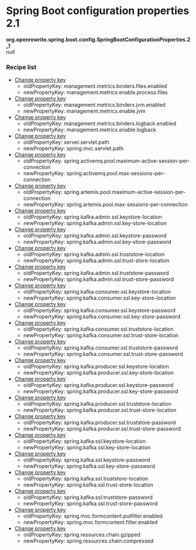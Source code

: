 # Spring Boot configuration properties 2.1

**org.openrewrite.spring.boot.config.SpringBootConfigurationProperties.2_1**  
_null_

### Recipe list

* [Change property key](../../../../properties/changepropertykey.md)
	* oldPropertyKey: management.metrics.binders.files.enabled
	* newPropertyKey: management.metrics.enable.process.files
* [Change property key](../../../../properties/changepropertykey.md)
	* oldPropertyKey: management.metrics.binders.jvm.enabled
	* newPropertyKey: management.metrics.enable.jvm
* [Change property key](../../../../properties/changepropertykey.md)
	* oldPropertyKey: management.metrics.binders.logback.enabled
	* newPropertyKey: management.metrics.enable.logback
* [Change property key](../../../../properties/changepropertykey.md)
	* oldPropertyKey: server.servlet.path
	* newPropertyKey: spring.mvc.servlet.path
* [Change property key](../../../../properties/changepropertykey.md)
	* oldPropertyKey: spring.activemq.pool.maximum-active-session-per-connection
	* newPropertyKey: spring.activemq.pool.max-sessions-per-connection
* [Change property key](../../../../properties/changepropertykey.md)
	* oldPropertyKey: spring.artemis.pool.maximum-active-session-per-connection
	* newPropertyKey: spring.artemis.pool.max-sessions-per-connection
* [Change property key](../../../../properties/changepropertykey.md)
	* oldPropertyKey: spring.kafka.admin.ssl.keystore-location
	* newPropertyKey: spring.kafka.admin.ssl.key-store-location
* [Change property key](../../../../properties/changepropertykey.md)
	* oldPropertyKey: spring.kafka.admin.ssl.keystore-password
	* newPropertyKey: spring.kafka.admin.ssl.key-store-password
* [Change property key](../../../../properties/changepropertykey.md)
	* oldPropertyKey: spring.kafka.admin.ssl.truststore-location
	* newPropertyKey: spring.kafka.admin.ssl.trust-store-location
* [Change property key](../../../../properties/changepropertykey.md)
	* oldPropertyKey: spring.kafka.admin.ssl.truststore-password
	* newPropertyKey: spring.kafka.admin.ssl.trust-store-password
* [Change property key](../../../../properties/changepropertykey.md)
	* oldPropertyKey: spring.kafka.consumer.ssl.keystore-location
	* newPropertyKey: spring.kafka.consumer.ssl.key-store-location
* [Change property key](../../../../properties/changepropertykey.md)
	* oldPropertyKey: spring.kafka.consumer.ssl.keystore-password
	* newPropertyKey: spring.kafka.consumer.ssl.key-store-password
* [Change property key](../../../../properties/changepropertykey.md)
	* oldPropertyKey: spring.kafka.consumer.ssl.truststore-location
	* newPropertyKey: spring.kafka.consumer.ssl.trust-store-location
* [Change property key](../../../../properties/changepropertykey.md)
	* oldPropertyKey: spring.kafka.consumer.ssl.truststore-password
	* newPropertyKey: spring.kafka.consumer.ssl.trust-store-password
* [Change property key](../../../../properties/changepropertykey.md)
	* oldPropertyKey: spring.kafka.producer.ssl.keystore-location
	* newPropertyKey: spring.kafka.producer.ssl.key-store-location
* [Change property key](../../../../properties/changepropertykey.md)
	* oldPropertyKey: spring.kafka.producer.ssl.keystore-password
	* newPropertyKey: spring.kafka.producer.ssl.key-store-password
* [Change property key](../../../../properties/changepropertykey.md)
	* oldPropertyKey: spring.kafka.producer.ssl.truststore-location
	* newPropertyKey: spring.kafka.producer.ssl.trust-store-location
* [Change property key](../../../../properties/changepropertykey.md)
	* oldPropertyKey: spring.kafka.producer.ssl.truststore-password
	* newPropertyKey: spring.kafka.producer.ssl.trust-store-password
* [Change property key](../../../../properties/changepropertykey.md)
	* oldPropertyKey: spring.kafka.ssl.keystore-location
	* newPropertyKey: spring.kafka.ssl.key-store-location
* [Change property key](../../../../properties/changepropertykey.md)
	* oldPropertyKey: spring.kafka.ssl.keystore-password
	* newPropertyKey: spring.kafka.ssl.key-store-password
* [Change property key](../../../../properties/changepropertykey.md)
	* oldPropertyKey: spring.kafka.ssl.truststore-location
	* newPropertyKey: spring.kafka.ssl.trust-store-location
* [Change property key](../../../../properties/changepropertykey.md)
	* oldPropertyKey: spring.kafka.ssl.truststore-password
	* newPropertyKey: spring.kafka.ssl.trust-store-password
* [Change property key](../../../../properties/changepropertykey.md)
	* oldPropertyKey: spring.mvc.formcontent.putfilter.enabled
	* newPropertyKey: spring.mvc.formcontent.filter.enabled
* [Change property key](../../../../properties/changepropertykey.md)
	* oldPropertyKey: spring.resources.chain.gzipped
	* newPropertyKey: spring.resources.chain.compressed
